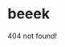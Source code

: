 <html>
<head>
</head>
<body>
       <h1> beeek </h1>
  <p> 404 not found! </p>
       
</body>
</html>
